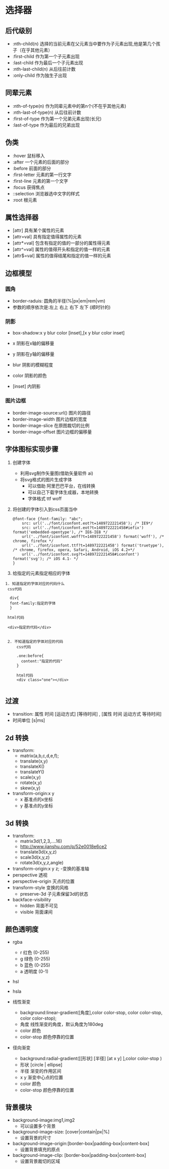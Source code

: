 # 选择器
## 后代级别
* :nth-child(n)   选择的当前元素在父元素当中要作为子元素出现,他是第几个孩子（在乎其他元素）
* :first-child  作为第一个子元素出现
* :last-child    作为最后一个子元素出现
* :nth-last-child(n)   从后往前计数
* :only-child        作为独生子出现

## 同辈元素
 
* :nth-of-type(n)  作为同辈元素中的第n个(不在乎其他元素) 
* :nth-last-of-type(n) 从后往前计数
* :first-of-type  作为第一个兄弟元素出现(长兄)
* :last-of-type   作为最后的兄弟出现
##  伪类

* :hover          鼠标移入
* :after          一个元素的后面的部分
* :before         前面的部分
* :first-letter   元素的第一行文字
* :first-line     元素的第一个文字
* :focus          获得焦点
* ::selection     浏览器选中文字的样式
* :root           根元素


##  属性选择器

* [attr]  具有某个属性的元素
* [attr=val]  具有指定值得属性的元素
* [attr*=val] 包含有指定的值的一部分的属性得元素
* [attr^=val] 属性的值得开头和指定的值一样的元素
* [attr$=val] 属性的值得结尾和指定的值一样的元素



## 边框模型

### 圆角
*  border-raduis: 圆角的半径(%|px|em|rem|vm)
*  参数的顺序依次是:左上  右上  右下  左下  (顺时针的)

### 阴影

* box-shadow:x y blur color [inset],[x y blur color  inset]

*  x 阴影在x轴的偏移量
*  y 阴影在y轴的偏移量
*  blur 阴影的模糊程度 
*  color 阴影的颜色
* [inset]  内阴影

### 图片边框
* border-image-source:url()  图片的路径
* border-image-width     图片边框的宽度
* border-image-slice     在原图裁切的比例
* border-image-offset    图片边框的偏移量


## 字体图标实现步骤

1. 创建字体
    * 利用svg制作矢量图(借助矢量软件  ai)
    * 将svg格式的图片生成字体
        - 可以借助 阿里巴巴平台，在线转换
        - 可以自己下载字体生成器，本地转换
        - 字体格式  ttf  woff
2. 将创建的字体引入到css页面当中

    ```
    @font-face {font-family: "abc";
        src: url('../font/iconfont.eot?t=1489722221458'); /* IE9*/
        src: url('../font/iconfont.eot?t=1489722221458#iefix') format('embedded-opentype'), /* IE6-IE8 */
        url('../font/iconfont.woff?t=1489722221458') format('woff'), /* chrome, firefox */
        url('../font/iconfont.ttf?t=1489722221458') format('truetype'), /* chrome, firefox, opera, Safari, Android, iOS 4.2+*/
        url('../font/iconfont.svg?t=1489722221458#iconfont') format('svg'); /* iOS 4.1- */
    }
    
    ```                 
              
3. 给指定的元素指定相应的字体

```
1. 知道指定的字体对应的代码什么
 css代码
 
  div{
  font-family:指定的字体
  }
 
 html代码
 
 <div>指定的代码</div>
 
 
 2. 不知道指定的字体对应的代码
     css代码
     
     .one:before{
       content:"指定的代码"
     }
 
     html代码
     <div class="one"></div>
     
```

## 过渡

* transition: 属性  时间 [运动方式] [等待时间] , [属性  时间 运动方式 等待时间]
*  时间单位 [s|ms]


## 2d 转换
* transform:
    - matrix(a,b,c,d,e,f);
    - translate(x,y)
    - translateX()
    - translateY()
    - scale(x,y)
    - rotate(x,y)
    - skew(x,y)
* transform-origin:x y
    - x 基准点的x坐标
    - y 基准点的y坐标
    
## 3d 转换

*  transform:
    - matrix3d(1,2,3,....16)
    -  http://www.jianshu.com/p/52e0018e6ce2
    - translate3d(x,y,z)
    - scale3d(x,y,z)
    - rotate3d(x,y,z,angle)
* transform-origin:x y z;
    -变换的基准轴
* perspective 透视
* perspective-origin 灭点的位置
* transform-style   变换的风格
    -  preserve-3d  子元素保留3d的状态
* backface-visibility
    - hidden  背面不可见
    - visible  背面课间
    
## 颜色透明度
* rgba 
    - r 红色 (0-255)   
    - g 绿色 (0-255)   
    - b 蓝色 (0-255)
    - a 透明度 (0-1)
        
*  hsl  
*  hsla
        
*  线性渐变
        
    -  background:linear-gradient([角度],color color-stop, color color-stop, color color-stop);  
    - 角度  线性渐变的角度，默认角度为180deg
    - color  颜色
    - color-stop  颜色停靠的位置 
        
* 径向渐变
        
    - background:radial-gradient([[形状] [半径] [at x y] ],color color-stop )   
    - 形状 [circle | ellipse]  
    - 半径 渐变的作用区间
    -  x y 渐变中心点的位置
    - color  颜色
    - color-stop  颜色停靠的位置
    
##  背景模块
    
*  background-image:img1,img2
   -  可以设置多个背景
*  background-image-size: [cover|contain|px|%]
   -  设置背景的尺寸
*  background-image-origin:[border-box|padding-box|content-box]
   -  设置背景填充的原点 
*  background-image-clip:  [border-box|padding-box|content-box]
   -  设置背景裁切的区域
       


  
           
        







